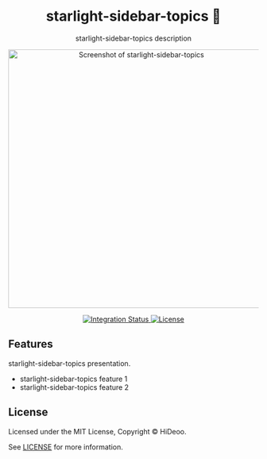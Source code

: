 <div align="center">
  <h1>starlight-sidebar-topics 🚧</h1>
  <p>starlight-sidebar-topics description</p>
  <p>
    <a href="https://dummyimage.com/520x350/121212/cdc8be.png&text=screenshot" title="Screenshot of starlight-sidebar-topics">
      <img alt="Screenshot of starlight-sidebar-topics" src="https://dummyimage.com/520x350/121212/cdc8be.png&text=screenshot" width="520" />
    </a>
  </p>
</div>

<div align="center">
  <a href="https://github.com/HiDeoo/starlight-sidebar-topics/actions/workflows/integration.yml">
    <img alt="Integration Status" src="https://github.com/HiDeoo/starlight-sidebar-topics/actions/workflows/integration.yml/badge.svg" />
  </a>
  <a href="https://github.com/HiDeoo/starlight-sidebar-topics/blob/main/LICENSE">
    <img alt="License" src="https://badgen.net/github/license/HiDeoo/starlight-sidebar-topics" />
  </a>
  <br />
</div>

## Features

starlight-sidebar-topics presentation.

- starlight-sidebar-topics feature 1
- starlight-sidebar-topics feature 2

## License

Licensed under the MIT License, Copyright © HiDeoo.

See [LICENSE](https://github.com/HiDeoo/starlight-sidebar-topics/blob/main/LICENSE) for more information.
